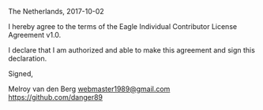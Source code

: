 The Netherlands, 2017-10-02

I hereby agree to the terms of the Eagle Individual Contributor License
Agreement v1.0.

I declare that I am authorized and able to make this agreement and sign this
declaration.

Signed,

Melroy van den Berg webmaster1989@gmail.com https://github.com/danger89
